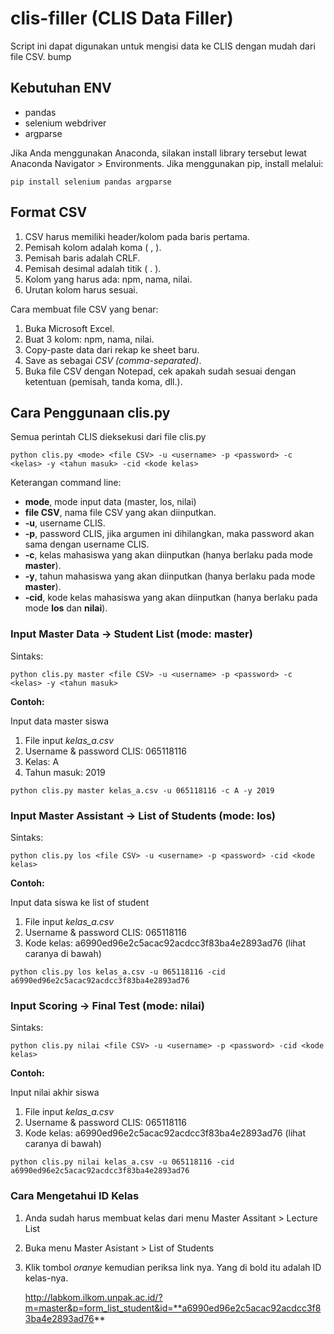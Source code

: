 # clis-filler (CLIS Data Filler)

Script ini dapat digunakan untuk mengisi data ke CLIS dengan mudah dari file CSV. bump

## Kebutuhan ENV

- pandas
- selenium webdriver
- argparse

Jika Anda menggunakan Anaconda, silakan install library tersebut lewat Anaconda Navigator > Environments. Jika menggunakan pip, install melalui:

`pip install selenium pandas argparse`

## Format CSV

1. CSV harus memiliki header/kolom pada baris pertama.
2. Pemisah kolom adalah koma ( , ).
3. Pemisah baris adalah CRLF.
4. Pemisah desimal adalah titik ( . ).
5. Kolom yang harus ada: npm, nama, nilai.
6. Urutan kolom harus sesuai.

Cara membuat file CSV yang benar:
1. Buka Microsoft Excel.
2. Buat 3 kolom: npm, nama, nilai.
3. Copy-paste data dari rekap ke sheet baru.
4. Save as sebagai *CSV (comma-separated)*.
5. Buka file CSV dengan Notepad, cek apakah sudah sesuai dengan ketentuan (pemisah, tanda koma, dll.).


## Cara Penggunaan clis.py

Semua perintah CLIS dieksekusi dari file clis.py

`python clis.py <mode> <file CSV> -u <username> -p <password> -c <kelas> -y <tahun masuk> -cid <kode kelas>`

Keterangan command line:

- **mode**, mode input data (master, los, nilai)
- **file CSV**, nama file CSV yang akan diinputkan.
- **-u**, username CLIS.
- **-p**, password CLIS, jika argumen ini dihilangkan, maka password akan sama dengan username CLIS.
- **-c**, kelas mahasiswa yang akan diinputkan (hanya berlaku pada mode **master**).
- **-y**, tahun mahasiswa yang akan diinputkan (hanya berlaku pada mode **master**).
- **-cid**, kode kelas mahasiswa yang akan diinputkan (hanya berlaku pada mode **los** dan **nilai**).

### Input Master Data -> Student List (mode: master)

Sintaks:

`python clis.py master <file CSV> -u <username> -p <password> -c <kelas> -y <tahun masuk>`

**Contoh:**

Input data master siswa
1. File input *kelas_a.csv*
2. Username & password CLIS: 065118116
3. Kelas: A
4. Tahun masuk: 2019

`python clis.py master kelas_a.csv -u 065118116 -c A -y 2019`

### Input Master Assistant -> List of Students (mode: los)

Sintaks:

`python clis.py los <file CSV> -u <username> -p <password> -cid <kode kelas>`

**Contoh:**

Input data siswa ke list of student
1. File input *kelas_a.csv*
2. Username & password CLIS: 065118116
3. Kode kelas: a6990ed96e2c5acac92acdcc3f83ba4e2893ad76 (lihat caranya di bawah)

`python clis.py los kelas_a.csv -u 065118116 -cid a6990ed96e2c5acac92acdcc3f83ba4e2893ad76`

### Input Scoring -> Final Test (mode: nilai)

Sintaks:

`python clis.py nilai <file CSV> -u <username> -p <password> -cid <kode kelas>`

**Contoh:**

Input nilai akhir siswa
1. File input *kelas_a.csv*
2. Username & password CLIS: 065118116
3. Kode kelas: a6990ed96e2c5acac92acdcc3f83ba4e2893ad76 (lihat caranya di bawah)

`python clis.py nilai kelas_a.csv -u 065118116 -cid a6990ed96e2c5acac92acdcc3f83ba4e2893ad76`

### Cara Mengetahui ID Kelas

1. Anda sudah harus membuat kelas dari menu Master Assitant > Lecture List
2. Buka menu Master Asistant > List of Students
3. Klik tombol *oranye* kemudian periksa link nya. Yang di bold itu adalah ID kelas-nya.

    http://labkom.ilkom.unpak.ac.id/?m=master&p=form_list_student&id=**a6990ed96e2c5acac92acdcc3f83ba4e2893ad76**